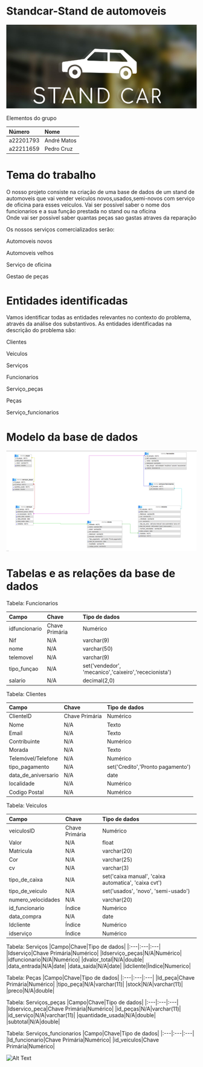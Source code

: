 # Standcar-Stand de automoveis
![imagem](./img/stand-car.PNG)




 Elementos do grupo

|Número|Nome            |
|:-----|:---------------|
|a22201793 |André Matos |
|a22211659 |Pedro Cruz  |

# Tema do trabalho

O nosso projeto consiste na criação de uma base de dados de um stand de automoveis que vai vender veiculos novos,usados,semi-novos com serviço de oficina para esses veiculos.
Vai ser possivel saber o nome dos funcionarios e a sua função prestada no stand ou na oficina  
Onde vai ser possivel saber quantas peças sao gastas atraves da reparação

Os nossos  serviços  comercializados serão:

Automoveis novos

Automoveis velhos

Serviço de oficina
 
Gestao de peças 

# Entidades identificadas

Vamos identificar todas as entidades relevantes no contexto do problema, através da análise dos substantivos. 
As entidades identificadas na descrição do problema são:

Clientes

Veiculos
 
Serviços

Funcionarios

Serviço_peças

Peças

Serviço_funcionarios



# Modelo da base de dados

![imagem](./img/base-de-dados-temporaria.png)


# Tabelas e as relações da base de dados


Tabela: Funcionarios

|Campo|Chave|Tipo de dados|
|:---|:---|:---|
|idfuncionario|Chave Primária|Numérico|
|Nif|N/A|varchar(9)|
|nome|N/A|varchar(50)|
|telemovel|N/A|varchar(9)|
|tipo_funçao|N/A|set('vendedor', 'mecanico','caixeiro','rececionista')|
|salario|N/A|decimal(2,0)|



Tabela: Clientes

|Campo|Chave|Tipo de dados|
|:---|:---|:---|
|ClienteID|Chave Primária|Numérico|
|Nome|N/A|Texto|
|Email|N/A|Texto|
|Contribuinte|N/A|Numérico|
|Morada|N/A|Texto|
|Telemóvel/Telefone|N/A|Numérico|
|tipo_pagamento|N/A|set('Credito','Pronto pagamento')|
|data_de_aniversario|N/A|date|
|localidade|N/A|Numérico|
|Codigo Postal|N/A|Numérico|


Tabela: Veiculos

|Campo|Chave|Tipo de dados|
|:---|:---|:---|
|veiculosID|Chave Primária|Numérico|
|Valor|N/A|float|
|Matricula|N/A|varchar(20)|
|Cor|N/A|varchar(25)|
|cv|N/A|varchar(3)|
|tipo_de_caixa|N/A|set('caixa manual', 'caixa automatica', 'caixa cvt')
|tipo_de_veiculo|N/A|set('usados', 'novo', 'semi-usado')|
|numero_velocidades	|N/A|varchar(20)|
|id_funcionario|Índice|Numérico|
|data_compra|N/A|date|
|Idcliente|Índice|Numérico|
|idserviço|Índice|Numérico|


Tabela: Serviços
|Campo|Chave|Tipo de dados|
|:---|:---|:---|
|Idserviço|Chave Primária|Numérico|
|Idserviço_peças|N/A|Numérico|
|idfuncionario|N/A|Numérico|
|dvalor_total|N/A|double|
|data_entrada|N/A|date|
|data_saida|N/A|date|
|idcliente|Índice|Numerico|

Tabela: Peças
|Campo|Chave|Tipo de dados|
|:---|:---|:---|
|Id_peça|Chave Primária|Numérico|
|tipo_peça|N/A|varchar(11)|
|stock|N/A|varchar(11)|
|preco|N/A|double|



Tabela: Serviços_peças
|Campo|Chave|Tipo de dados|
|:---|:---|:---|
|Idservico_peca|Chave Primária|Numérico|
|id_peças|N/A|varchar(11)|
|id_serviço|N/A|varchar(11)|
|quantidade_usada|N/A|double|
|subtotal|N/A|double|


Tabela: Serviços_funcionarios
|Campo|Chave|Tipo de dados|
|:---|:---|:---|
|Id_funcionario|Chave Primária|Numérico|
|id_veiculos|Chave Primária|Numérico|


![Alt Text](https://media.giphy.com/media/WGINHOgktq6IHJjgYR/giphy.gif)


